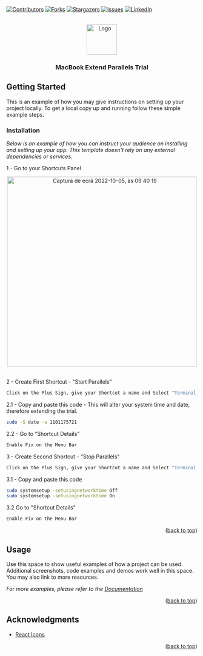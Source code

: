<a name="readme-top"></a>

<!-- PROJECT SHIELDS -->
[![Contributors][contributors-shield]][contributors-url]
[![Forks][forks-shield]][forks-url]
[![Stargazers][stars-shield]][stars-url]
[![Issues][issues-shield]][issues-url]
[![LinkedIn][linkedin-shield]][linkedin-url]


<!-- PROJECT LOGO -->
<br />
<div align="center">
  <a href="https://github.com/othneildrew/Best-README-Template">
    <img src="https://macx.ws/uploads/posts/2016-09/1474284106_parallels-desktop-12.png" alt="Logo" width="80" height="80">
  </a>

  <h3 align="center">MacBook Extend Parallels Trial</h3>
</div>

<!-- GETTING STARTED -->
## Getting Started

This is an example of how you may give instructions on setting up your project locally.
To get a local copy up and running follow these simple example steps.


### Installation

_Below is an example of how you can instruct your audience on installing and setting up your app. This template doesn't rely on any external dependencies or services._

1 - Go to your Shortcuts Panel

<div align="center">
  <img width="500" alt="Captura de ecrã 2022-10-05, às 09 40 19" src="https://user-images.githubusercontent.com/36825211/194018477-b19b47b4-d917-4d69-82d0-16510f4a31c4.png">
</div>

<br>

2 - Create First Shortcut - "Start Parallels"

   ```sh
   Click on the Plus Sign, give your Shortcut a name and Select "Terminal > Execute Shell Script"
   ```
   
2.1 - Copy and paste this code - This will alter your system time and date, therefore extending the trial.

   ```sh
   sudo -S date -u 1101175721 
   ```
 
2.2 - Go to "Shortcut Details" 

   ```sh
   Enable Fix on the Menu Bar
   ```
   
3 - Create Second Shortcut - "Stop Parallels"

   ```sh
   Click on the Plus Sign, give your Shortcut a name and Select "Terminal > Execute Shell Script"
   ```
   
3.1 - Copy and paste this code

   ```sh
   sudo systemsetup -setusingnetworktime Off
   sudo systemsetup -setusingnetworktime On
   ```
   
   3.2 Go to "Shortcut Details" 

   ```sh
   Enable Fix on the Menu Bar
   ```

<p align="right">(<a href="#readme-top">back to top</a>)</p>


<!-- USAGE EXAMPLES -->
## Usage

Use this space to show useful examples of how a project can be used. Additional screenshots, code examples and demos work well in this space. You may also link to more resources.

_For more examples, please refer to the [Documentation](https://example.com)_

<p align="right">(<a href="#readme-top">back to top</a>)</p>

<!-- ACKNOWLEDGMENTS -->
## Acknowledgments

* [React Icons](https://react-icons.github.io/react-icons/search)

<p align="right">(<a href="#readme-top">back to top</a>)</p>

<!-- MARKDOWN LINKS & IMAGES -->
<!-- https://www.markdownguide.org/basic-syntax/#reference-style-links -->
[contributors-shield]: https://img.shields.io/github/contributors/Goldenroot/MacBook-Extend-Parallels-Trial?style=for-the-badge
[contributors-url]: https://github.com/Goldenroot/MacBook-Extend-Parallels-Trial/graphs/contributors
[forks-shield]: https://img.shields.io/github/forks/Goldenroot/MacBook-Extend-Parallels-Trial.svg?style=for-the-badge
[forks-url]: https://github.com/Goldenroot/MacBook-Extend-Parallels-Trial/network/members
[stars-shield]: https://img.shields.io/github/stars/Goldenroot/MacBook-Extend-Parallels-Trial.svg?style=for-the-badge
[stars-url]: https://github.com/Goldenroot/MacBook-Extend-Parallels-Trial/stargazers
[issues-shield]: https://img.shields.io/github/issues/Goldenroot/MacBook-Extend-Parallels-Trial.svg?style=for-the-badge
[issues-url]: https://github.com/Goldenroot/MacBook-Extend-Parallels-Trial/issues
[linkedin-shield]: https://img.shields.io/badge/-LinkedIn-black.svg?style=for-the-badge&logo=linkedin&colorB=555
[linkedin-url]: https://linkedin.com/in/miguel2k1

